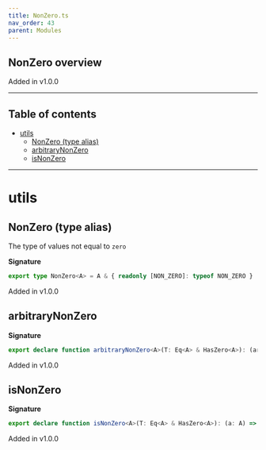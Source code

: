 ```yaml
---
title: NonZero.ts
nav_order: 43
parent: Modules
---
```


## NonZero overview

Added in v1.0.0

---

<h2 class="text-delta">Table of contents</h2>

- [utils](#utils)
  - [NonZero (type alias)](#nonzero-type-alias)
  - [arbitraryNonZero](#arbitrarynonzero)
  - [isNonZero](#isnonzero)

---

# utils

## NonZero (type alias)

The type of values not equal to `zero`

**Signature**

```ts
export type NonZero<A> = A & { readonly [NON_ZERO]: typeof NON_ZERO }
```

Added in v1.0.0

## arbitraryNonZero

**Signature**

```ts
export declare function arbitraryNonZero<A>(T: Eq<A> & HasZero<A>): (arb: fc.Arbitrary<A>) => fc.Arbitrary<NonZero<A>>
```

Added in v1.0.0

## isNonZero

**Signature**

```ts
export declare function isNonZero<A>(T: Eq<A> & HasZero<A>): (a: A) => a is NonZero<A>
```

Added in v1.0.0
